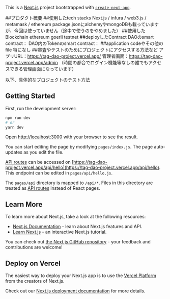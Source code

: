 This is a [Next.js](https://nextjs.org/) project bootstrapped with [`create-next-app`](https://github.com/vercel/next.js/tree/canary/packages/create-next-app).

##プロダクト概要
##使用したtech stacks
Next.js / infura / web3.js / metamask / ethereum
package.jsonにalchemyやmongoDBも載っていますが、今回は使っていません（途中で使うのをやめました）
##使用したBlockchain
ethereum goerli testnet
##deployしたContract
DAOのsmart contract：
DAO内のTokenのsmart contract：
##application codeやその他のfile
特になし
##審査やテストのためにプロジェクトにアクセスする方法など
アプリURL：https://tag-dao-project.vercel.app/
管理者画面：https://tag-dao-project.vercel.app/admin
（時間の都合でログイン機能等なしの誰でもアクセスできる管理画面になっています）

以下、具体的なプロジェクトのテスト方法

## Getting Started

First, run the development server:

```bash
npm run dev
# or
yarn dev
```

Open [http://localhost:3000](http://localhost:3000) with your browser to see the result.

You can start editing the page by modifying `pages/index.js`. The page auto-updates as you edit the file.

[API routes](https://nextjs.org/docs/api-routes/introduction) can be accessed on [https://tag-dao-project.vercel.app/api/hello](https://tag-dao-project.vercel.app/api/hello). This endpoint can be edited in `pages/api/hello.js`.

The `pages/api` directory is mapped to `/api/*`. Files in this directory are treated as [API routes](https://nextjs.org/docs/api-routes/introduction) instead of React pages.

## Learn More

To learn more about Next.js, take a look at the following resources:

- [Next.js Documentation](https://nextjs.org/docs) - learn about Next.js features and API.
- [Learn Next.js](https://nextjs.org/learn) - an interactive Next.js tutorial.

You can check out [the Next.js GitHub repository](https://github.com/vercel/next.js/) - your feedback and contributions are welcome!

## Deploy on Vercel

The easiest way to deploy your Next.js app is to use the [Vercel Platform](https://vercel.com/new?utm_medium=default-template&filter=next.js&utm_source=create-next-app&utm_campaign=create-next-app-readme) from the creators of Next.js.

Check out our [Next.js deployment documentation](https://nextjs.org/docs/deployment) for more details.
